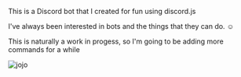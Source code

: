 This is a Discord bot that I created for fun using discord.js

I've always been interested in bots and the things that they can do. :relaxed:

This is naturally a work in progess, so I'm going to be adding more commands for a while

![jojo](https://media.giphy.com/media/QyWBTLDn9WHt0FXGJS/giphy.gif)